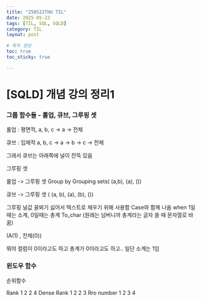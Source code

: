 ```yaml
---
title: "250522THU TIL"
date: 2025-05-22
tags: [TIL, SQL, SQLD]
category: TIL
layout: post

# 목차 생성
toc: true
toc_sticky: true

---
```


# [SQLD] 개념 강의 정리1


### 그룹 함수들 - 롤업, 큐브, 그루핑 셋

롤업 : 평면적, 
a, b, c -> a -> 전체

큐브 : 입체적
a, b, c -> a -> b -> c -> 전체

그래서 큐브는 아래쪽에 널이 잔뜩 있음


그루핑 셋

롤업 -> 그루핑 셋
Group by Grouping sets( (a,b), (a), ())

큐브 -> 그루핑 셋
( (a, b), (a), (b), ())

그루핑
널값 꼴뵈기 싫어서 텍스트로 채우기 위해 사용함
Case와 함께 나옴 when 1일때는 소계, 0일때는 총계
To_char (원래는 넘버니까 총계라는 글자 쓸 때 문자열로 바꿈)

(A(1) , 전체(0))

뭐야 컬럼이 0이라고도 하고 총계가 0이라고도 하고..
일단 소계는 1임


### 윈도우 함수
순위함수

Rank 
1 2 2 4
Dense Rank
1 2 2 3
Rro number
1 2 3 4
